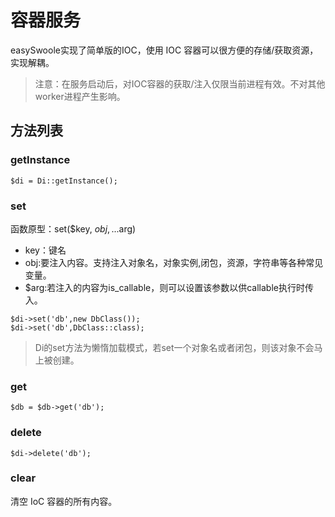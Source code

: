# 容器服务
easySwoole实现了简单版的IOC，使用 IOC 容器可以很方便的存储/获取资源，实现解耦。
> 注意：在服务启动后，对IOC容器的获取/注入仅限当前进程有效。不对其他worker进程产生影响。

## 方法列表
### getInstance
```
$di = Di::getInstance();
```

### set
函数原型：set($key, $obj,...$arg)
- key：键名
- obj:要注入内容。支持注入对象名，对象实例,闭包，资源，字符串等各种常见变量。
- $arg:若注入的内容为is_callable，则可以设置该参数以供callable执行时传入。
```
$di->set('db',new DbClass());
$di->set('db',DbClass::class);
```

> Di的set方法为懒惰加载模式，若set一个对象名或者闭包，则该对象不会马上被创建。

### get
```
$db = $db->get('db');
```

### delete
```
$di->delete('db');
```

### clear
清空 IoC 容器的所有内容。

